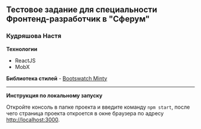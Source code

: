 ## Тестовое задание для cпециальности Фронтенд-разработчик в "Сферум"
### Кудряшова Настя
__Технологии__
- ReactJS
- MobX

__Библиотека стилей__ - [Bootswatch Minty](https://bootswatch.com/minty/) 

---
__Инструкция по локальному запуску__

Откройте консоль в папке проекта и введите команду `npm start`, после чего страница проекта откроется в окне браузера 
по адресу [http://localhost:3000](http://localhost:3000).